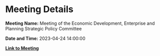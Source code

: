 # Meeting Details

**Meeting Name:** Meeting of the Economic Development, Enterprise and Planning Strategic Policy Committee

**Date and Time:** 2023-04-24 14:00:00

**[Link to Meeting](https://www.limerick.ie/council/whats-on/meeting-of-the-economic-development-enterprise-and-planning-strategic-policy-0)**
